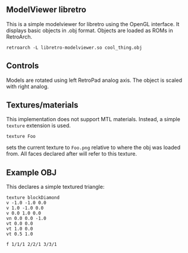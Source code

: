 ## ModelViewer libretro

This is a simple modelviewer for libretro using the OpenGL interface.
It displays basic objects in .obj format. Objects are loaded as ROMs in RetroArch.

    retroarch -L libretro-modelviewer.so cool_thing.obj

## Controls

Models are rotated using left RetroPad analog axis. The object is scaled with right analog.

## Textures/materials

This implementation does not support MTL materials. Instead, a simple `texture` extension is used.

    texture Foo

sets the current texture to `Foo.png` relative to where the obj was loaded from.
All faces declared after will refer to this texture.

## Example OBJ

This declares a simple textured triangle:

    texture blockDiamond
    v -1.0 -1.0 0.0
    v 1.0 -1.0 0.0
    v 0.0 1.0 0.0
    vn 0.0 0.0 -1.0
    vt 0.0 0.0
    vt 1.0 0.0
    vt 0.5 1.0

    f 1/1/1 2/2/1 3/3/1

